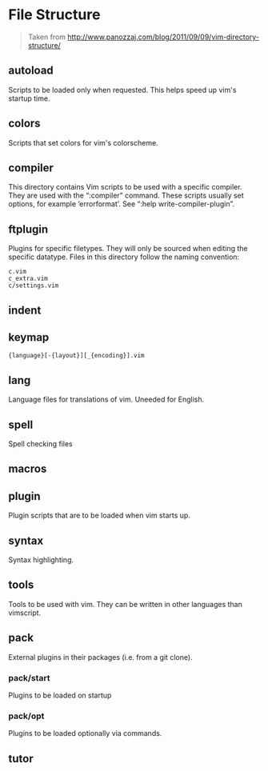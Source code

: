 # File Structure
> Taken from http://www.panozzaj.com/blog/2011/09/09/vim-directory-structure/

## autoload
Scripts to be loaded only when requested. This helps speed up vim's startup time. 

## colors
Scripts that set colors for vim's colorscheme.

## compiler
This directory contains Vim scripts to be used with a specific compiler. They are used with the “:compiler” command. These scripts usually set options, for example ‘errorformat’. See “:help write-compiler-plugin”.

## ftplugin
Plugins for specific filetypes. They will only be sourced when editing the specific datatype. Files in this directory follow the naming convention:
```
c.vim
c_extra.vim
c/settings.vim
```
## indent

## keymap
```
{language}[-{layout}][_{encoding}].vim
```

## lang
Language files for translations of vim. Uneeded for English.

## spell
Spell checking files

## macros

## plugin 
Plugin scripts that are to be loaded when vim starts up.

## syntax
Syntax highlighting.

## tools
Tools to be used with vim. They can be written in other languages than vimscript.

## pack
External plugins in their packages (i.e. from a git clone). 
### pack/start
Plugins to be loaded on startup
### pack/opt
Plugins to be loaded optionally via commands.

## tutor
